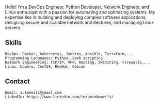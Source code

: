 
Hello! I'm a DevOps Engineer, Python Developer, Network Engineer, and Linux enthusiast with a passion for automating and optimizing systems. My expertise lies in building and deploying complex software applications, designing secure and scalable network architectures, and managing Linux servers.

## Skills

    DevOps: Docker, Kubernetes, Jenkins, Ansible, Terraform,...
    Programming Languages: Python, Bash scripting
    Network Engineering: TCP/IP, VPN, Routing, Switching, Firewalls,...
    Linux: Ubuntu, CentOS, RedHat, Debian

## Contact

    Email: a.komeili@ymail.com
    LinkedIn: https://www.linkedin.com/in/aminkomeili/
<!--
*Aminkomeili/Aminkomeili* is a ✨ special ✨ repository because its `README.md` (this file) appears on your GitHub profile.

Here are some ideas to get you started:

- 🔭 I’m currently working on ...
- 🌱 I’m currently learning ...
- 👯 I’m looking to collaborate on ...
- 🤔 I’m looking for help with ...
- 💬 Ask me about ...
- 📫 How to reach me: ...
- 😄 Pronouns: ...
- ⚡ Fun fact: ...
-->
